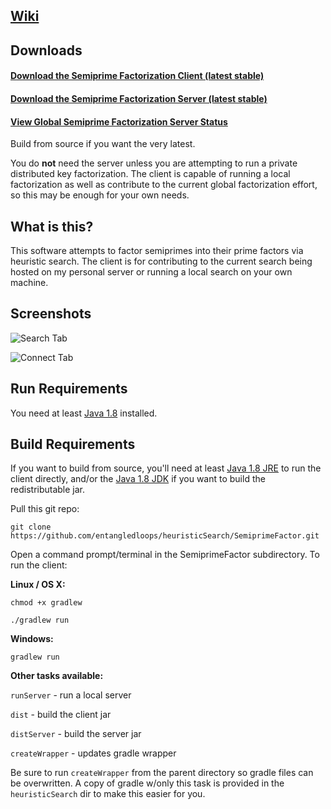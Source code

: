 ## [Wiki](https://github.com/entangledloops/heuristicSearch/wiki/Semiprime-Factorization) ##

## Downloads ##

#### [Download the Semiprime Factorization Client (latest stable)](https://github.com/entangledloops/semiprime/blob/master/build/semiprime-client.jar?raw=true) ####

#### [Download the Semiprime Factorization Server (latest stable)](https://github.com/entangledloops/semiprime/blob/master/build/semiprime-server.jar?raw=true) ####

#### [View Global Semiprime Factorization Server Status](https://semiprime.azurewebsites.net) ####

Build from source if you want the very latest.

You do **not** need the server unless you are attempting to run a private distributed key factorization. 
The client is capable of running a local factorization as well as contribute to the current global factorization effort, so this may be enough for your own needs.

## What is this? ##

This software attempts to factor semiprimes into their prime factors via heuristic search. The client is for contributing to the current search being hosted on my personal server or running a local search on your own machine.

## Screenshots ##

![Search Tab](http://www.entangledloops.com/img/semiprime/search-0.4.4a.png)

![Connect Tab](http://www.entangledloops.com/img/semiprime/connect-0.4.4a.png)

## Run Requirements ##

You need at least [Java 1.8](https://www.java.com/en/download/) installed.

## Build Requirements ##

If you want to build from source, you'll need at least [Java 1.8 JRE](http://www.oracle.com/technetwork/java/javase/downloads/jre8-downloads-2133155.html) to run the client directly, and/or the [Java 1.8 JDK](http://www.oracle.com/technetwork/java/javase/downloads/jdk8-downloads-2133151.html) if you want to build the redistributable jar.

Pull this git repo:

`git clone https://github.com/entangledloops/heuristicSearch/SemiprimeFactor.git`

Open a command prompt/terminal in the SemiprimeFactor subdirectory.
To run the client:

**Linux / OS X:**

`chmod +x gradlew`

`./gradlew run`

**Windows:**

`gradlew run`

**Other tasks available:**

`runServer` - run a local server

`dist` - build the client jar

`distServer` - build the server jar

`createWrapper` - updates gradle wrapper 

Be sure to run `createWrapper` from the parent directory so gradle files can be overwritten. A copy of gradle w/only this task is provided in the `heuristicSearch` dir to make this easier for you.
